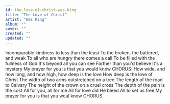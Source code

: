 ```yaml
---
id: the-love-of-christ-wes-king
title: "The Love of Christ"
artist: "Wes King"
album: ""
cover: ""
created: ""
updated: ""
---
```


Incomparable kindness to less than the least
To the broken, the battered, and weak
To all who are hungry there comes a call
To be filled with the fullness of God
It's beyond all you can see
Farther than you'd believe
It's a mystery
My prayer for you is that you would know
CHORUS:
How wide, and how long, and how high, how deep is the love
How deep is the love of Christ
The width of two arms outstretched on a tree
The length of the road to Calvary
The height of the crown on a cruel cross
The depth of the pain is the cost
All for you, all for me
All for love did He bleed
All to set us free
My prayer for you is that you woul know
CHORUS